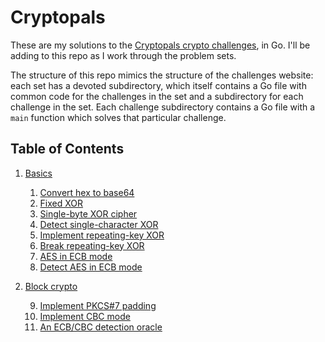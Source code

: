 # Cryptopals
These are my solutions to the [Cryptopals crypto challenges](https://cryptopals.com), in Go. I'll be adding to this repo as I work through the problem sets.

The structure of this repo mimics the structure of the challenges website: each set has a devoted subdirectory, which itself contains a Go file with common code for the challenges in the set and a subdirectory for each challenge in the set. Each challenge subdirectory contains a Go file with a `main` function which solves that particular challenge.

## Table of Contents

1. [Basics](https://github.com/SWilson4/cryptopals/tree/master/challenges/s1)
    1. [Convert hex to base64](https://github.com/SWilson4/cryptopals/blob/master/challenges/s1/c01/c01.go)
    2. [Fixed XOR](https://github.com/SWilson4/cryptopals/blob/master/challenges/s1/c02/c02.go)
    3. [Single-byte XOR cipher](https://github.com/SWilson4/cryptopals/blob/master/challenges/s1/c03/c03.go)
    4. [Detect single-character XOR](https://github.com/SWilson4/cryptopals/blob/master/challenges/s1/c04/c04.go)
    5. [Implement repeating-key XOR](https://github.com/SWilson4/cryptopals/blob/master/challenges/s1/c05/c05.go)
    6. [Break repeating-key XOR](https://github.com/SWilson4/cryptopals/blob/master/challenges/s1/c06/c06.go)
    7. [AES in ECB mode](https://github.com/SWilson4/cryptopals/blob/master/challenges/s1/c07/c07.go)
    8. [Detect AES in ECB mode](https://github.com/SWilson4/cryptopals/blob/master/challenges/s1/c08/c08.go)
2. [Block crypto](https://github.com/SWilson4/cryptopals/tree/master/challenges/s2)

    9. [Implement PKCS#7 padding](https://github.com/SWilson4/cryptopals/blob/master/challenges/s2/c09/c09.go)
    10. [Implement CBC mode](https://github.com/SWilson4/cryptopals/blob/master/challenges/s2/c10/c10.go)
    11. [An ECB/CBC detection oracle](https://github.com/SWilson4/cryptopals/blob/master/challenges/s2/c11/c11.go)
